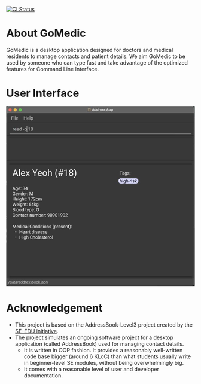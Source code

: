 [![CI Status](https://github.com/AY2122S1-CS2103T-T15-1/tp/workflows/Java%20CI/badge.svg)](https://github.com/se-edu/addressbook-level3/actions)

# About GoMedic
GoMedic is a desktop application designed for doctors and medical residents to manage contacts and patient details.
We aim GoMedic to be used by someone who can type fast and take advantage of the optimized features for
Command Line Interface.

# User Interface
![Ui](docs/images/Ui.png)

# Acknowledgement
* This project is based on the AddressBook-Level3 project created by the [SE-EDU initiative](https://se-education.org/).
* The project simulates an ongoing software project for a desktop application (called AddressBook)
  used for managing contact details.
    * It is written in OOP fashion. It provides a reasonably well-written code base bigger (around 6 KLoC) than what
      students usually write in beginner-level SE modules, without being overwhelmingly big.
    * It comes with a reasonable level of user and developer documentation.
    